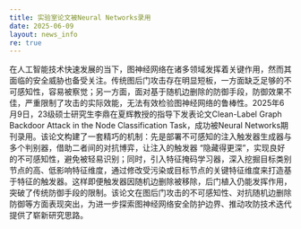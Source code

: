 ```yaml
---
title: 实验室论文被Neural Networks录用
date: 2025-06-09
layout: news_info
re: true
---
```

在人工智能技术快速发展的当下，图神经网络在诸多领域发挥着关键作用，然而其面临的安全威胁也备受关注。传统图后门攻击存在明显短板，一方面缺乏足够的不可感知性，容易被察觉；另一方面，面对基于随机边删除的防御手段，防御效果不佳，严重限制了攻击的实际效能，无法有效检验图神经网络的鲁棒性。2025年6月9日，23级硕士研究生李鼎在夏辉教授的指导下发表论文Clean-Label Graph Backdoor Attack in the Node Classification Task，成功被Neural Networks期刊录用。该论文构建了一套精巧的机制：先是部署不可感知的注入触发器生成器与多个判别器，借助二者间的对抗博弈，让注入的触发器 “隐藏得更深”，实现良好的不可感知性，避免被轻易识别；同时，引入特征掩码学习器，深入挖掘目标类别节点的高、低影响特征维度，通过修改受污染或目标节点的关键特征维度来打造基于特征的触发器。这样即便触发器因随机边删除被移除，后门植入仍能发挥作用，突破了传统防御手段的限制。该论文在图后门攻击的不可感知性、对抗随机边删除防御等方面表现突出，为进一步探索图神经网络安全防护边界、推动攻防技术迭代提供了崭新研究思路。
